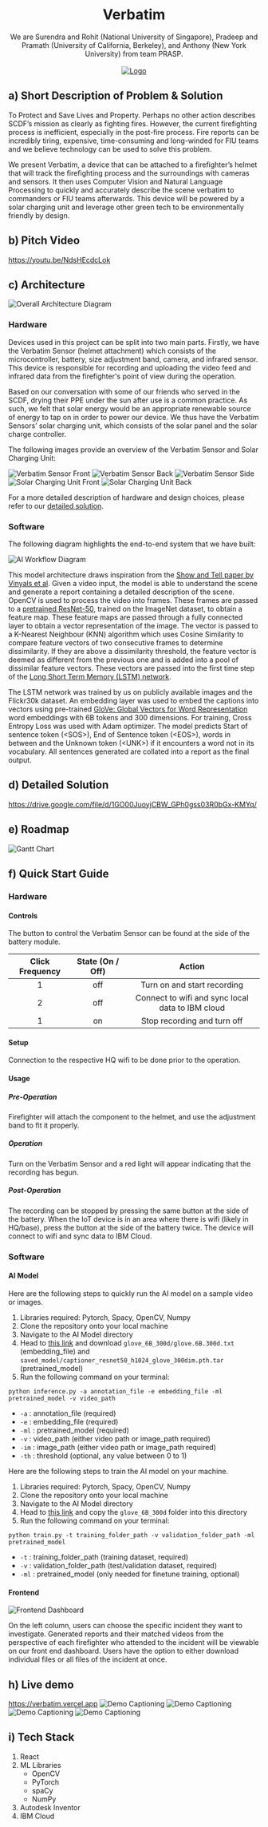 <p align="center">
  
  <h1 align="center">Verbatim</h3>

  <p align="center">
    We are Surendra and Rohit (National University of Singapore), Pradeep and Pramath (University of California, Berkeley), and Anthony (New York University) from team PRASP.
    <br />
    <br />
    <a href="https://github.com/github_username/repo_name">
        <img src="images/Figure_3.png" alt="Logo">
    </a>
    <br />
  </p>
</p>

## a) Short Description of Problem & Solution

To Protect and Save Lives and Property. Perhaps no other action describes SCDF’s mission as clearly as fighting fires. However, the current firefighting process is inefficient, especially in the post-fire process. Fire reports can be incredibly tiring, expensive, time-consuming and long-winded for FIU teams and we believe technology can be used to solve this problem.

We present Verbatim, a device that can be attached to a firefighter’s helmet that will track the firefighting process and the surroundings with cameras and sensors. It then uses Computer Vision and Natural Language Processing to quickly and accurately describe the scene verbatim to commanders or FIU teams afterwards. This device will be powered by a solar charging unit and leverage other green tech to be environmentally friendly by design.

## b) Pitch Video

https://youtu.be/NdsHEcdcLok

## c) Architecture

![Overall Architecture Diagram](images/OverallWorkflow.png)

### Hardware

Devices used in this project can be split into two main parts. Firstly, we have the Verbatim Sensor (helmet attachment) which consists of the microcontroller, battery, size adjustment band, camera, and infrared sensor. This device is responsible for recording and uploading the video feed and infrared data from the firefighter's point of view during the operation.

Based on our conversation with some of our friends who served in the SCDF, drying their PPE under the sun after use is a common practice. As such, we felt that solar energy would be an appropriate renewable source of energy to tap on in order to power our device. We thus have the Verbatim Sensors’ solar charging unit, which consists of the solar panel and the solar charge controller.

The following images provide an overview of the Verbatim Sensor and Solar Charging Unit:

![Verbatim Sensor Front](images/SensorFront.jpg)
![Verbatim Sensor Back](images/SensorBack.jpg)
![Verbatim Sensor Side](images/SensorSide.png)
![Solar Charging Unit Front](images/SolarFront.png)
![Solar Charging Unit Back](images/SolarBack.png)


For a more detailed description of hardware and design choices, please refer to our [detailed solution](https://drive.google.com/file/d/1GO00JuoyjCBW_GPh0gss03R0bGx-KMYq/).

### Software

The following diagram highlights the end-to-end system that we have built: 

![AI Workflow Diagram](images/AIWorkflow.jpg)

This model architecture draws inspiration from the [Show and Tell paper by Vinyals et al](https://arxiv.org/abs/1411.4555v2). Given a video input, the model is able to understand the scene and generate a report containing a detailed description of the scene. OpenCV is used to process the video into frames. These frames are passed to a [pretrained ResNet-50](https://arxiv.org/abs/1512.03385v1), trained on the ImageNet dataset, to obtain a feature map. These feature maps are passed through a fully connected layer to obtain a vector representation of the image. The vector is passed to a K-Nearest Neighbour (KNN) algorithm which uses Cosine Similarity to compare feature vectors of two consecutive frames to determine dissimilarity. If they are above a dissimilarity threshold, the feature vector is deemed as different from the previous one and is added into a pool of dissimilar feature vectors. These vectors are passed into the first time step of the [Long Short Term Memory (LSTM) network](https://doi.org/10.1162/neco.1997.9.8.1735). 

The LSTM network was trained by us on publicly available images and the Flickr30k dataset. An embedding layer was used to embed the captions into vectors using pre-trained [GloVe: Global Vectors for Word Representation](https://nlp.stanford.edu/projects/glove/) word embeddings with 6B tokens and 300 dimensions. For training, Cross Entropy Loss was used with Adam optimizer. The model predicts Start of sentence token (\<SOS>), End of Sentence token (\<EOS>), words in between and the Unknown token (\<UNK>) if it encounters a word not in its vocabulary. All sentences generated are collated into a report as the final output.


## d) Detailed Solution

https://drive.google.com/file/d/1GO00JuoyjCBW_GPh0gss03R0bGx-KMYq/

## e) Roadmap

![Gantt Chart](images/GanttChart.png)

## f) Quick Start Guide

### Hardware

#### Controls
The button to control the Verbatim Sensor can be found at the side of the battery module. 

| Click Frequency  | State (On / Off) | Action                                              |
|:----------------:|:----------------:|:---------------------------------------------------:|
|       1          |        off       | Turn on and start recording                         |
|       2          |        off       |   Connect to wifi and sync local data to IBM cloud  |
|       1          |        on        |    Stop recording and turn off                      |


#### Setup 
Connection to the respective HQ wifi to be done prior to the operation.

#### Usage

##### Pre-Operation
Firefighter will attach the component to the helmet, and use the adjustment band to fit it properly.

##### Operation
Turn on the Verbatim Sensor and a red light will appear indicating that the recording has begun. 

##### Post-Operation
The recording can be stopped by pressing the same button at the side of the battery. When the IoT device is in an area where there is wifi (likely in HQ/base), press the button at the side of the battery twice. The device will connect to wifi and sync data to IBM Cloud. 


### Software

#### AI Model

Here are the following steps to quickly run the AI model on a sample video or images.
1. Libraries required: Pytorch, Spacy, OpenCV, Numpy
2. Clone the repository onto your local machine
3. Navigate to the AI Model directory
4. Head to [this link](https://drive.google.com/drive/folders/1qAMsgAvIeC-arU5z1E75jnE0g6D5zKe0) and download `glove_6B_300d/glove.6B.300d.txt` (embedding_file) and `saved_model/captioner_resnet50_h1024_glove_300dim.pth.tar` (pretrained_model)
5. Run the following command on your terminal:

```    
python inference.py -a annotation_file -e embedding_file -ml pretrained_model -v video_path   
```
- `-a` : annotation_file (required)  
- `-e` : embedding_file (required) 
- `-ml` : pretrained_model (required)  
- `-v` : video_path (either video path or image_path required)  
- `-im` : image_path (either video path or image_path required)  
- `-th` : threshold (optional, any value between 0 to 1)  

Here are the following steps to train the AI model on your machine.  
1. Libraries required: Pytorch, Spacy, OpenCV, Numpy  
2. Clone the repository onto your local machine  
3. Navigate to the AI Model directory
4. Head to [this link](https://drive.google.com/drive/folders/1qAMsgAvIeC-arU5z1E75jnE0g6D5zKe0) and copy the `glove_6B_300d` folder into this directory
5. Run the following command on your terminal:

```    
python train.py -t training_folder_path -v validation_folder_path -ml pretrained_model
```    
- `-t` : training_folder_path (training dataset, required)  
- `-v` : validation_folder_path (test/validation dataset, required)  
- `-ml` : pretrained_model (only needed for finetune training, optional)   

#### Frontend

![Frontend Dashboard](images/Frontend.png)

On the left column, users can choose the specific incident they want to investigate. Generated reports and their matched videos from the perspective of each firefighter who attended to the incident will be viewable on our front end dashboard. Users have the option to either download individual files or all files of the incident at once.

## h) Live demo

https://verbatim.vercel.app 
![Demo Captioning](images/Figure_2.png)
![Demo Captioning](images/Figure_3.png)
![Demo Captioning](images/Figure_1.png)
![Demo Captioning](images/Figure_4.png)

## i) Tech Stack
1. React
2. ML Libraries
    - OpenCV
    - PyTorch
    - spaCy
    - NumPy
3. Autodesk Inventor
4. IBM Cloud
